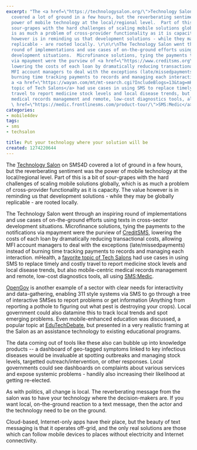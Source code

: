 ```yaml
---
excerpt: "The <a href=\"https://technologysalon.org/\">Technology Salon</a> on SMS4D
  covered a lot of ground in a few hours, but the reverberating sentiment was the
  power of mobile technology at the local/regional level.  Part of this is a bit of
  sour-grapes with the hard challenges of scaling mobile solutions globally, which
  is as much a problem of cross-provider functionality as it is capacity.  The value
  however is in reminding us that development solutions - while they may be globally
  replicable - are rooted locally. \r\n\r\nThe Technology Salon went through an inspiring
  round of implementations and use cases of on-the-ground efforts using texts in cross-sector
  development situations.  Microfinance solutions, tying the payments to the notifications
  via mpayment were the purview of <a href=\"https://www.creditsms.org\">CreditSMS</a>,
  lowering the costs of each loan by dramatically reducing transactional costs, allowing
  MFI account managers to deal with the exceptions (late/missedpayments) instead of
  burning time tracking payments to records and managing each interaction.  mHealth,
  a <a href=\"https://wayan.com/mt/mt-search.cgi?IncludeBlogs=13&tag=mHealth&limit=20\">favorite
  topic of Tech Salons</a> had use cases in using SMS to replace timely and costly
  travel to report medicine stock levels and local disease trends, but also mobile-centric
  medical records management and remote, low-cost diagnostics tools, all using <a
  \ href=\"https://medic.frontlinesms.com/product-tour/\">SMS:Medic</a>.  \r\n\r"
categories:
- mobile4dev
tags:
- sms
- techsalon

title: Put your technology where your solution will be
created: 1274220644
---
```

The <a href="https://technologysalon.org/">Technology Salon</a> on SMS4D covered a lot of ground in a few hours, but the reverberating sentiment was the power of mobile technology at the local/regional level.  Part of this is a bit of sour-grapes with the hard challenges of scaling mobile solutions globally, which is as much a problem of cross-provider functionality as it is capacity.  The value however is in reminding us that development solutions - while they may be globally replicable - are rooted locally. 

The Technology Salon went through an inspiring round of implementations and use cases of on-the-ground efforts using texts in cross-sector development situations.  Microfinance solutions, tying the payments to the notifications via mpayment were the purview of <a href="https://www.creditsms.org">CreditSMS</a>, lowering the costs of each loan by dramatically reducing transactional costs, allowing MFI account managers to deal with the exceptions (late/missedpayments) instead of burning time tracking payments to records and managing each interaction.  mHealth, a <a href="https://wayan.com/mt/mt-search.cgi?IncludeBlogs=13&tag=mHealth&limit=20">favorite topic of Tech Salons</a> had use cases in using SMS to replace timely and costly travel to report medicine stock levels and local disease trends, but also mobile-centric medical records management and remote, low-cost diagnostics tools, all using <a  href="https://medic.frontlinesms.com/product-tour/">SMS:Medic</a>.  

<a href="https://ow.ly/17pJoY">OpenGov</a> is another example of a sector with clear needs for interactivity and data-gathering, enabling 311 style systems via SMS to go through a tree of interactive SMSes to report problems or get information (Anything from reporting a pothole to figuring out what pest is destroying your crops).  Local government could also datamine this to track local trends and spot emerging problems.  Even mobile-enhanced education was discussed, a popular topic at <a  href="https://edutechdebate.org/">EduTechDebate</a>, but presented in a very realistic framing at the Salon as an assistance technology to existing educational programs.

The data coming out of tools like these also can bubble up into knowledge products -- a dashboard of geo-tagged symptoms linked to key infectious diseases would be invaluable at spotting outbreaks and managing stock levels, targetted outreach/intervention, or other responses.  Local governments could see dashboards on complaints about various services and expose systemic problems - handily also increasing their likelihood at getting re-elected.

As with politics, all change is local.  The reverberating message from the salon was to have your technology where the decision-makers are.  If you want local, on-the-ground reaction to a text message, then the actor and the technology need to be on the ground.  

Cloud-based, Internet-only apps have their place, but the beauty of text messaging is that it operates off-grid, and the only real solutions are those which can follow mobile devices to places without electricity and Internet connectivity.

